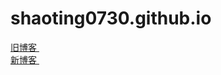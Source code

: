 # shaoting0730.github.io
   [ 旧博客 ]( https://www.cnblogs.com/shaoting/ )    <br/>
   [ 新博客 ]( https://zhoushaoting.com/ )    <br/>
